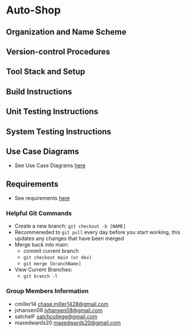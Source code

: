 # Auto-Shop

## Organization and Name Scheme

## Version-control Procedures

## Tool Stack and Setup

## Build Instructions

## Unit Testing Instructions

## System Testing Instructions

## Use Case Diagrams
* See Use Case Diagrams [here](./deliverables/use_cases)

## Requirements
* See requirements [here](./deliverables/requirements.md)

### Helpful Git Commands
* Create a new branch: `git checkout -b [NAME]`
* Recommeneded to `git pull` every day before you start working, 
this updates any changes that have been merged
* Merge back into main:
    * commit current branch
    * `git checkout main (or dev)`
    * `git merge [branchName]`
* View Current Branches:
    * `git branch -l`


### Group Members Information
* cmiller14 chase.miller1428@gmail.com
* jvhansen08 jvhansen08@gmail.com
* satchelF satchcollege@gmail.com
* maxedwards20 maxedwards20@gmail.com

